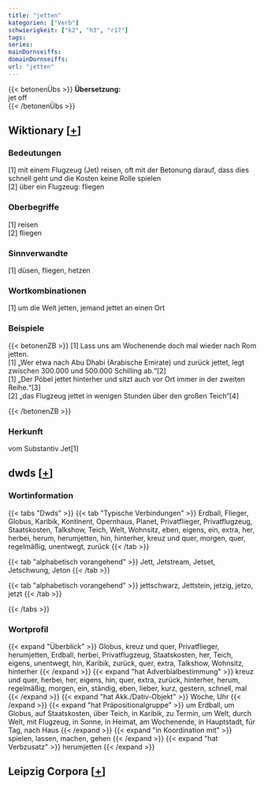 ```yaml
---
title: "jetten"
kategorien: ["Verb"]
schwierigkeit: ["k2", "h3", "r17"]
tags:
series:
mainDornseiffs:
domainDornseiffs:
url: "jetten"
---
```


{{< betonenÜbs >}}
**Übersetzung:**  
jet off  
{{< /betonenÜbs >}}

## Wiktionary [[+](https://de.wiktionary.org/wiki/jetten)]

### Bedeutungen
[1] mit einem Flugzeug (Jet) reisen, oft mit der Betonung darauf, dass dies schnell geht und die Kosten keine Rolle spielen  
[2] über ein Flugzeug: fliegen  

### Oberbegriffe
[1] reisen  
[2] fliegen  

### Sinnverwandte
[1] düsen, fliegen, hetzen  

### Wortkombinationen
[1] um die Welt jetten, jemand jettet an einen Ort  

### Beispiele
{{< betonenZB >}}
[1] Lass uns am Wochenende doch mal wieder nach Rom jetten.  
[1] „Wer etwa nach Abu Dhabi (Arabische Emirate) und zurück jettet, legt zwischen 300.000 und 500.000 Schilling ab.“[2]  
[1] „Der Pöbel jettet hinterher und sitzt auch vor Ort immer in der zweiten Reihe.“[3]  
[2] „das Flugzeug jettet in wenigen Stunden über den großen Teich“[4]  

{{< /betonenZB >}}
### Herkunft
vom Substantiv Jet[1]  



## dwds [[+](https://www.dwds.de/wb/jetten)]

### Wortinformation
{{< tabs "Dwds" >}}
{{< tab "Typische Verbindungen" >}}
Erdball, Flieger, Globus, Karibik, Kontinent, Opernhaus, Planet, Privatflieger, Privatflugzeug, Staatskosten, Talkshow, Teich, Welt, Wohnsitz, eben, eigens, ein, extra, her, herbei, herum, herumjetten, hin, hinterher, kreuz und quer, morgen, quer, regelmäßig, unentwegt, zurück
{{< /tab >}}

{{< tab "alphabetisch vorangehend" >}}
Jett, Jetstream, Jetset, Jetschwung, Jeton
{{< /tab >}}

{{< tab "alphabetisch vorangehend" >}}
jettschwarz, Jettstein, jetzig, jetzo, jetzt
{{< /tab >}}

{{< /tabs >}}

### Wortprofil
{{< expand "Überblick" >}} Globus, kreuz und quer, Privatflieger, herumjetten, Erdball, herbei, Privatflugzeug, Staatskosten, her, Teich, eigens, unentwegt, hin, Karibik, zurück, quer, extra, Talkshow, Wohnsitz, hinterher {{< /expand >}}
{{< expand "hat Adverbialbestimmung" >}} kreuz und quer, herbei, her, eigens, hin, quer, extra, zurück, hinterher, herum, regelmäßig, morgen, ein, ständig, eben, lieber, kurz, gestern, schnell, mal {{< /expand >}}
{{< expand "hat Akk./Dativ-Objekt" >}} Woche, Uhr {{< /expand >}}
{{< expand "hat Präpositionalgruppe" >}} um Erdball, um Globus, auf Staatskosten, über Teich, in Karibik, zu Termin, um Welt, durch Welt, mit Flugzeug, in Sonne, in Heimat, am Wochenende, in Hauptstadt, für Tag, nach Haus {{< /expand >}}
{{< expand "in Koordination mit" >}} spielen, lassen, machen, gehen {{< /expand >}}
{{< expand "hat Verbzusatz" >}} herumjetten {{< /expand >}}

## Leipzig Corpora [[+](https://corpora.uni-leipzig.de/en/res?word=jetten&corpusId=deu_newscrawl-public_2018)]

